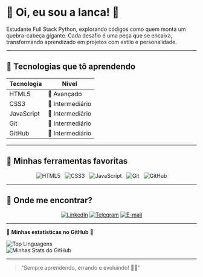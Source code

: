 # 🌸 Oi, eu sou a Ianca! 🌸

Estudante Full Stack Python, explorando códigos como quem monta um quebra-cabeça gigante.
Cada desafio é uma peça que se encaixa, transformando aprendizado em projetos com estilo e personalidade.

---

## 🚀 Tecnologias que tô aprendendo

| Tecnologia  | Nível             |
|-------------|-------------------|
| HTML5       | 🌷 Avançado        |
| CSS3        | 🌸 Intermediário    |
| JavaScript  | 🌼 Intermediário    |
| Git         | 🌻 Intermediário    |
| GitHub      | 🌺 Intermediário    |

---

## 🎀 Minhas ferramentas favoritas

<div align="center">

![HTML5](https://img.shields.io/badge/-HTML5-FF6F91?style=for-the-badge&logo=html5&logoColor=white)&nbsp;&nbsp;
![CSS3](https://img.shields.io/badge/-CSS3-FF9671?style=for-the-badge&logo=css3&logoColor=white)&nbsp;&nbsp;
![JavaScript](https://img.shields.io/badge/-JavaScript-FFC75F?style=for-the-badge&logo=javascript&logoColor=black)&nbsp;&nbsp;
![Git](https://img.shields.io/badge/-Git-F9F871?style=for-the-badge&logo=git&logoColor=black)&nbsp;&nbsp;
![GitHub](https://img.shields.io/badge/-GitHub-C7CEEA?style=for-the-badge&logo=github&logoColor=black)

</div>

---

## 🌷 Onde me encontrar?
<div align="center">


[![LinkedIn](https://img.shields.io/badge/-LinkedIn-0A66C2?style=for-the-badge&logo=linkedin&logoColor=white)](https://www.linkedin.com/in/ianca-laurentino-3aa774277/)
[![Telegram](https://img.shields.io/badge/-Telegram-26A5E4?style=for-the-badge&logo=telegram&logoColor=white)](https://t.me/iancaTino)
[![E-mail](https://img.shields.io/badge/E-mail-FF6F91?style=flat-square&logo=gmail&logoColor=white)](mailto:iancalaurentino@gmail.com)

</div>

---
🌸 **Minhas estatísticas no GitHub** 🌸

![Top Linguagens](https://github-readme-stats.vercel.app/api/top-langs/?username=iancaTino&layout=compact&bg_color=ffe4e6&title_color=ff69b4&text_color=db7093)  
![Minhas Stats do GitHub](https://github-readme-stats.vercel.app/api?username=iancaTino&show_icons=true&bg_color=ffe4e6&title_color=ff69b4&text_color=db7093)

---

> “Sempre aprendendo, errando e evoluindo! 💖✨”


